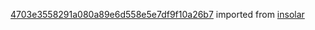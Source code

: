 [4703e3558291a080a89e6d558e5e7df9f10a26b7](https://github.com/insolar/insolar/commit/4703e3558291a080a89e6d558e5e7df9f10a26b7) imported from [insolar](https://github.com/insolar/insolar)
